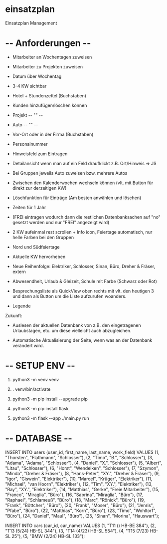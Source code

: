 # einsatzplan
Einsatzplan Management


# -- Anforderungen -- #

- Mitarbeiter an Wochentagen zuweisen
- Mitarbeiter zu Projekten zuweisen
- Datum über Wochentag
- 3-4 KW sichtbar
- Hotel + Stundenzettel (Buchstaben)
- Kunden hinzufügen/löschen können
- Projekt -- "" --
- Auto -- "" --
- Vor-Ort oder in der Firma (Buchstaben)
- Personalnummer
- Hinweisfeld zum Eintragen
- Detailansicht wenn man auf ein Feld draufklickt z.B. Ort/Hinweis
	=> JS
- Bei Gruppen jeweils Auto zuweisen bzw. mehrere Autos


- Zwischen den Kalenderwochen wechseln können (vlt. mit Button für direkt zur derzeitigen KW)

- Löschfunktion für Einträge (Am besten anwählen und löschen)

- Zeiten für 1 Jahr

- (FREI eintragen wodurch dann die restlichen Datenbanksachen auf "no" gesetzt werden und nur "FREI" angezeigt wird)

- 2 KW aufeinmal rest scrollen + Info icon, Feiertage automatisch, nur helle Farben bei den Gruppen

- Nord und Südfeiertage

- Aktuelle KW hervorheben

- Neue Reihenfolge: Elektriker, Schlosser, Sinan, Büro, Dreher & Fräser, extern

- Abwesendheit, Urlaub & Gleizeit, Schule mit Farbe (Schwarz oder Rot)

- Besprechungsliste als QuickView oben rechts mit vlt. den heutigen 3 und dann als Button um die Liste aufzurufen woanders.

- Legende


Zukunft:
- Auslesen der aktuellen Datenbank von z.B. den eingetragenen Urlaubstagen, etc. um diese vielleicht auch abzugleichen.

- Automatische Aktualisierung der Seite, wenn was an der Datenbank verändert wird.


# -- SETUP ENV -- #

1. python3 -m venv venv

2. . venv/bin/activate

3. python3 -m pip install --upgrade pip

4. python3 -m pip install flask

5. python3 -m flask --app ./main.py run



# -- DATABASE -- #
INSERT INTO users (user_id, first_name, last_name, work_field) VALUES (1, "Thorsten", "Flathmann", "Schlosser"), (2, "Timo", "B.", "Schlosser"), (3, "Adama", "Adama", "Schlosser"), (4, "Daniel", "X.", "Schlosser"), (5, "Albert", "Litau", "Schlosser"), (6, "Horst", "Wendelken", "Schlosser"), (7, "Szymon", "Minda", "Dreher & Fräser"), (8, "Hans-Peter", "XY.", "Dreher & Fräser"), (9, "Igor", "Giswein", "Elektriker"), (10, "Marcel", "Krüger", "Elektriker"), (11, "Michael", "van Hoorn", "Elektriker"), (12, "Tim", "XY.", "Elektriker"), (13, "Ray", "XY.", "Elektriker"), (14, "Matthias", "Gerke", "Freie Mitarbeiter"), (15, "Franco", "Miraglia", "Büro"), (16, "Sabrina", "Miraglia", "Büro"), (17, "Raphael", "Schlameuß", "Büro"), (18, "Marc", "Rönick", "Büro"), (19, "Frank", "Böttcher", "Büro"), (20, "Frank", "Moser", "Büro"), (21, "Jenris", "Pfabe", "Büro"), (22, "Matthias", "Korn", "Büro"), (23, "Timo", "Wohltorf", "Büro"), (24, "Daniel", "Maul", "Büro"), (25, "Sinan", "Morina", "Hauswart");

INSERT INTO cars (car_id, car_name) VALUES (1, "T11 () HB-BE 384"), (2, "T13 (5/24) HB-SL 344"), (3, "T14 (4/23) HB-SL 554"), (4, "T15 (7/23) HB-SL 25"), (5, "BMW (2/24) HB-SL 133");

